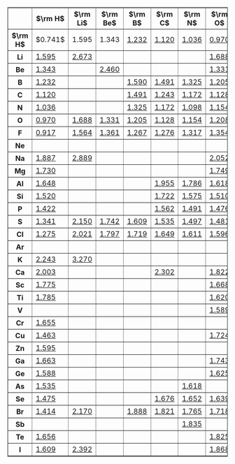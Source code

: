 
<table border="1">
<tr><th>&nbsp;</th>

<th>$\rm H$</th>

<th>$\rm Li$</th>

<th>$\rm Be$</th>

<th>$\rm B$</th>

<th>$\rm C$</th>

<th>$\rm N$</th>

<th>$\rm O$</th>

<th>$\rm F$</th>

<th>$\rm Ne$</th>

<th>$\rm Na$</th>

<th>$\rm Mg$</th>

<th>$\rm Al$</th>

<th>$\rm Si$</th>

<th>$\rm P$</th>

<th>$\rm S$</th>

<th>$\rm Cl$</th>

<th>$\rm Ar$</th>

<th>$\rm K$</th>

<th>$\rm Ca$</th>

<th>$\rm Sc$</th>

<th>$\rm Ti$</th>

<th>$\rm V$</th>

<th>$\rm Cr$</th>

<th>$\rm Cu$</th>

<th>$\rm Zn$</th>

<th>$\rm Ga$</th>

<th>$\rm Ge$</th>

<th>$\rm As$</th>

<th>$\rm Se$</th>

<th>$\rm Br$</th>

<th>$\rm Sb$</th>

<th>$\rm Te$</th>

<th>$\rm I$</th>

</tr>

<tr>
<th>$\rm H$</th>

<td class="bordered ccc1 nowrap">$0.741$</td>
      
<td class="ccc1 nowrap">1.595</td>
      
<td class="ccc1 nowrap">1.343</td>
      
<td class="ccc1 nowrap"><a href=exp2x.asp?casno=13766262&charge=0>1.232</a></td>
      
<td class="ccc1 nowrap"><a href=exp2x.asp?casno=3315375&charge=0>1.120</a></td>
      
<td class="ccc1 nowrap"><a href=exp2x.asp?casno=13774920&charge=0>1.036</a></td>
      
<td class="ccc1 nowrap"><a href=exp2x.asp?casno=3352576&charge=0>0.970</a></td>
      
<td class="ccc1 nowrap"><a href=exp2x.asp?casno=7664393&charge=0>0.917</a></td>
      
<td class="ccc1 nowrap">&nbsp;</td>
      
<td class="ccc2 nowrap"><a href=exp2x.asp?casno=7646697&charge=0>1.887</a></td>
      
<td class="ccc2 nowrap"><a href=exp2x.asp?casno=14332537&charge=0>1.730</a></td>
      
<td class="ccc2 nowrap"><a href=exp2x.asp?casno=13967221&charge=0>1.648</a></td>
      
<td class="ccc2 nowrap"><a href=exp2x.asp?casno=13774942&charge=0>1.520</a></td>
      
<td class="ccc2 nowrap"><a href=exp2x.asp?casno=13967141&charge=0>1.422</a></td>
      
<td class="ccc2 nowrap"><a href=exp2x.asp?casno=13940211&charge=0>1.341</a></td>
      
<td class="ccc2 nowrap"><a href=exp2x.asp?casno=7647010&charge=0>1.275</a></td>
      
<td class="ccc2 nowrap">&nbsp;</td>
      
<td class="ccc3 nowrap"><a href=exp2x.asp?casno=7693267&charge=0>2.243</a></td>
      
<td class="ccc3 nowrap"><a href=exp2x.asp?casno=14452756&charge=0>2.003</a></td>
      
<td class="ccc3 nowrap"><a href=exp2x.asp?casno=33486021&charge=0>1.775</a></td>
      
<td class="ccc3 nowrap"><a href=exp2x.asp?casno=13776993&charge=0>1.785</a></td>
      
<td class="ccc3 nowrap">&nbsp;</td>
      
<td class="ccc3 nowrap"><a href=exp2x.asp?casno=13966795&charge=0>1.655</a></td>
      
<td class="ccc3 nowrap"><a href=exp2x.asp?casno=13517005&charge=0>1.463</a></td>
      
<td class="ccc3 nowrap"><a href=exp2x.asp?casno=13981878&charge=0>1.595</a></td>
      
<td class="ccc3 nowrap"><a href=exp2x.asp?casno=13572924&charge=0>1.663</a></td>
      
<td class="ccc3 nowrap"><a href=exp2x.asp?casno=13572991&charge=0>1.588</a></td>
      
<td class="ccc3 nowrap"><a href=exp2x.asp?casno=12628089&charge=0>1.535</a></td>
      
<td class="ccc3 nowrap"><a href=exp2x.asp?casno=13940222&charge=0>1.475</a></td>
      
<td class="ccc3 nowrap"><a href=exp2x.asp?casno=10035106&charge=0>1.414</a></td>
      
<td class="ccc3 nowrap">&nbsp;</td>
      
<td class="ccc3 nowrap"><a href=exp2x.asp?casno=13940368&charge=0>1.656</a></td>
      
<td class="ccc3 nowrap"><a href=exp2x.asp?casno=10034852&charge=0>1.609</a></td>

</tr>

<tr>
<th>Li</th>
      
<td class="ccc1 nowrap"><a href=exp2x.asp?casno=7580678&charge=0>1.595</a></td>

<td class="bordered ccc1 nowrap"><a href=exp2x.asp?casno=14452596&charge=0>2.673</a></td>
      
<td class="ccc1 nowrap">&nbsp;</td>
      
<td class="ccc1 nowrap">&nbsp;</td>
      
<td class="ccc1 nowrap">&nbsp;</td>
      
<td class="ccc1 nowrap">&nbsp;</td>
      
<td class="ccc1 nowrap"><a href=exp2x.asp?casno=12142777&charge=0>1.688</a></td>
      
<td class="ccc1 nowrap"><a href=exp2x.asp?casno=7789244&charge=0>1.564</a></td>
      
<td class="ccc1 nowrap">&nbsp;</td>
      
<td class="ccc2 nowrap"><a href=exp2x.asp?casno=12333492&charge=0>2.889</a></td>
      
<td class="ccc2 nowrap">&nbsp;</td>
      
<td class="ccc2 nowrap">&nbsp;</td>
      
<td class="ccc2 nowrap">&nbsp;</td>
      
<td class="ccc2 nowrap">&nbsp;</td>
      
<td class="ccc2 nowrap"><a href=exp2x.asp?casno=12401740&charge=0>2.150</a></td>
      
<td class="ccc2 nowrap"><a href=exp2x.asp?casno=7447418&charge=0>2.021</a></td>
      
<td class="ccc2 nowrap">&nbsp;</td>
      
<td class="ccc3 nowrap"><a href=exp2x.asp?casno=12030830&charge=0>3.270</a></td>
      
<td class="ccc3 nowrap">&nbsp;</td>
      
<td class="ccc3 nowrap">&nbsp;</td>
      
<td class="ccc3 nowrap">&nbsp;</td>
      
<td class="ccc3 nowrap">&nbsp;</td>
      
<td class="ccc3 nowrap">&nbsp;</td>
      
<td class="ccc3 nowrap">&nbsp;</td>
      
<td class="ccc3 nowrap">&nbsp;</td>
      
<td class="ccc3 nowrap">&nbsp;</td>
      
<td class="ccc3 nowrap">&nbsp;</td>
      
<td class="ccc3 nowrap">&nbsp;</td>
      
<td class="ccc3 nowrap">&nbsp;</td>
      
<td class="ccc3 nowrap"><a href=exp2x.asp?casno=7550358&charge=0>2.170</a></td>
      
<td class="ccc3 nowrap">&nbsp;</td>
      
<td class="ccc3 nowrap">&nbsp;</td>
      
<td class="ccc3 nowrap"><a href=exp2x.asp?casno=10377512&charge=0>2.392</a></td>

</tr>

<tr>
<th>Be</th>
      
<td class="ccc1 nowrap"><a href=exp2x.asp?casno=13597972&charge=0>1.343</a></td>
      
<td class="ccc1 nowrap">&nbsp;</td>

<td class="bordered ccc1 nowrap"><a href=exp2x.asp?casno=14452609&charge=0>2.460</a></td>
      
<td class="ccc1 nowrap">&nbsp;</td>
      
<td class="ccc1 nowrap">&nbsp;</td>
      
<td class="ccc1 nowrap">&nbsp;</td>
      
<td class="ccc1 nowrap"><a href=exp2x.asp?casno=1304569&charge=0>1.331</a></td>
      
<td class="ccc1 nowrap"><a href=exp2x.asp?casno=13597961&charge=0>1.361</a></td>
      
<td class="ccc1 nowrap">&nbsp;</td>
      
<td class="ccc2 nowrap">&nbsp;</td>
      
<td class="ccc2 nowrap">&nbsp;</td>
      
<td class="ccc2 nowrap">&nbsp;</td>
      
<td class="ccc2 nowrap">&nbsp;</td>
      
<td class="ccc2 nowrap">&nbsp;</td>
      
<td class="ccc2 nowrap"><a href=exp2x.asp?casno=13598226&charge=0>1.742</a></td>
      
<td class="ccc2 nowrap"><a href=exp2x.asp?casno=13814501&charge=0>1.797</a></td>
      
<td class="ccc2 nowrap">&nbsp;</td>
      
<td class="ccc3 nowrap">&nbsp;</td>
      
<td class="ccc3 nowrap">&nbsp;</td>
      
<td class="ccc3 nowrap">&nbsp;</td>
      
<td class="ccc3 nowrap">&nbsp;</td>
      
<td class="ccc3 nowrap">&nbsp;</td>
      
<td class="ccc3 nowrap">&nbsp;</td>
      
<td class="ccc3 nowrap">&nbsp;</td>
      
<td class="ccc3 nowrap">&nbsp;</td>
      
<td class="ccc3 nowrap">&nbsp;</td>
      
<td class="ccc3 nowrap">&nbsp;</td>
      
<td class="ccc3 nowrap">&nbsp;</td>
      
<td class="ccc3 nowrap">&nbsp;</td>
      
<td class="ccc3 nowrap">&nbsp;</td>
      
<td class="ccc3 nowrap">&nbsp;</td>
      
<td class="ccc3 nowrap">&nbsp;</td>
      
<td class="ccc3 nowrap">&nbsp;</td>

</tr>

<tr>
<th>B</th>
      
<td class="ccc1 nowrap"><a href=exp2x.asp?casno=13766262&charge=0>1.232</a></td>
      
<td class="ccc1 nowrap">&nbsp;</td>
      
<td class="ccc1 nowrap">&nbsp;</td>

<td class="bordered ccc1 nowrap"><a href=exp2x.asp?casno=14452610&charge=0>1.590</a></td>
      
<td class="ccc1 nowrap"><a href=exp2x.asp?casno=12011540&charge=0>1.491</a></td>
      
<td class="ccc1 nowrap"><a href=exp2x.asp?casno=10043115&charge=0>1.325</a></td>
      
<td class="ccc1 nowrap"><a href=exp2x.asp?casno=12505770&charge=0>1.205</a></td>
      
<td class="ccc1 nowrap"><a href=exp2x.asp?casno=13768600&charge=0>1.267</a></td>
      
<td class="ccc1 nowrap">&nbsp;</td>
      
<td class="ccc2 nowrap">&nbsp;</td>
      
<td class="ccc2 nowrap">&nbsp;</td>
      
<td class="ccc2 nowrap">&nbsp;</td>
      
<td class="ccc2 nowrap">&nbsp;</td>
      
<td class="ccc2 nowrap">&nbsp;</td>
      
<td class="ccc2 nowrap"><a href=exp2x.asp?casno=12228396&charge=0>1.609</a></td>
      
<td class="ccc2 nowrap"><a href=exp2x.asp?casno=20583555&charge=0>1.719</a></td>
      
<td class="ccc2 nowrap">&nbsp;</td>
      
<td class="ccc3 nowrap">&nbsp;</td>
      
<td class="ccc3 nowrap">&nbsp;</td>
      
<td class="ccc3 nowrap">&nbsp;</td>
      
<td class="ccc3 nowrap">&nbsp;</td>
      
<td class="ccc3 nowrap">&nbsp;</td>
      
<td class="ccc3 nowrap">&nbsp;</td>
      
<td class="ccc3 nowrap">&nbsp;</td>
      
<td class="ccc3 nowrap">&nbsp;</td>
      
<td class="ccc3 nowrap">&nbsp;</td>
      
<td class="ccc3 nowrap">&nbsp;</td>
      
<td class="ccc3 nowrap">&nbsp;</td>
      
<td class="ccc3 nowrap">&nbsp;</td>
      
<td class="ccc3 nowrap"><a href=exp2x.asp?casno=19961296&charge=0>1.888</a></td>
      
<td class="ccc3 nowrap">&nbsp;</td>
      
<td class="ccc3 nowrap">&nbsp;</td>
      
<td class="ccc3 nowrap">&nbsp;</td>

</tr>

<tr>
<th>C</th>
      
<td class="ccc1 nowrap"><a href=exp2x.asp?casno=3315375&charge=0>1.120</a></td>
      
<td class="ccc1 nowrap">&nbsp;</td>
      
<td class="ccc1 nowrap">&nbsp;</td>
      
<td class="ccc1 nowrap"><a href=exp2x.asp?casno=12011540&charge=0>1.491</a></td>

<td class="bordered ccc1 nowrap"><a href=exp2x.asp?casno=12070154&charge=0>1.243</a></td>
      
<td class="ccc1 nowrap"><a href=exp2x.asp?casno=2074875&charge=0>1.172</a></td>
      
<td class="ccc1 nowrap"><a href=exp2x.asp?casno=630080&charge=0>1.128</a></td>
      
<td class="ccc1 nowrap"><a href=exp2x.asp?casno=3889756&charge=0>1.276</a></td>
      
<td class="ccc1 nowrap">&nbsp;</td>
      
<td class="ccc2 nowrap">&nbsp;</td>
      
<td class="ccc2 nowrap">&nbsp;</td>
      
<td class="ccc2 nowrap"><a href=exp2x.asp?casno=37265944&charge=0>1.955</a></td>
      
<td class="ccc2 nowrap"><a href=exp2x.asp?casno=409212&charge=0>1.722</a></td>
      
<td class="ccc2 nowrap"><a href=exp2x.asp?casno=12326851&charge=0>1.562</a></td>
      
<td class="ccc2 nowrap"><a href=exp2x.asp?casno=2944050&charge=0>1.535</a></td>
      
<td class="ccc2 nowrap"><a href=exp2x.asp?casno=3889767&charge=0>1.649</a></td>
      
<td class="ccc2 nowrap">&nbsp;</td>
      
<td class="ccc3 nowrap">&nbsp;</td>
      
<td class="ccc3 nowrap"><a href=exp2x.asp?casno=65380769&charge=0>2.302</a></td>
      
<td class="ccc3 nowrap">&nbsp;</td>
      
<td class="ccc3 nowrap">&nbsp;</td>
      
<td class="ccc3 nowrap">&nbsp;</td>
      
<td class="ccc3 nowrap">&nbsp;</td>
      
<td class="ccc3 nowrap">&nbsp;</td>
      
<td class="ccc3 nowrap">&nbsp;</td>
      
<td class="ccc3 nowrap">&nbsp;</td>
      
<td class="ccc3 nowrap">&nbsp;</td>
      
<td class="ccc3 nowrap">&nbsp;</td>
      
<td class="ccc3 nowrap"><a href=exp2x.asp?casno=16674183&charge=0>1.676</a></td>
      
<td class="ccc3 nowrap"><a href=exp2x.asp?casno=3889778&charge=0>1.821</a></td>
      
<td class="ccc3 nowrap">&nbsp;</td>
      
<td class="ccc3 nowrap">&nbsp;</td>
      
<td class="ccc3 nowrap">&nbsp;</td>

</tr>

<tr>
<th>N</th>
      
<td class="ccc1 nowrap"><a href=exp2x.asp?casno=13774920&charge=0>1.036</a></td>
      
<td class="ccc1 nowrap">&nbsp;</td>
      
<td class="ccc1 nowrap">&nbsp;</td>
      
<td class="ccc1 nowrap"><a href=exp2x.asp?casno=10043115&charge=0>1.325</a></td>
      
<td class="ccc1 nowrap"><a href=exp2x.asp?casno=2074875&charge=0>1.172</a></td>

<td class="bordered ccc1 nowrap"><a href=exp2x.asp?casno=7727379&charge=0>1.098</a></td>
      
<td class="ccc1 nowrap"><a href=exp2x.asp?casno=10102439&charge=0>1.154</a></td>
      
<td class="ccc1 nowrap"><a href=exp2x.asp?casno=13967061&charge=0>1.317</a></td>
      
<td class="ccc1 nowrap">&nbsp;</td>
      
<td class="ccc2 nowrap">&nbsp;</td>
      
<td class="ccc2 nowrap">&nbsp;</td>
      
<td class="ccc2 nowrap"><a href=exp2x.asp?casno=24304005&charge=0>1.786</a></td>
      
<td class="ccc2 nowrap"><a href=exp2x.asp?casno=12033602&charge=0>1.575</a></td>
      
<td class="ccc2 nowrap"><a href=exp2x.asp?casno=17739478&charge=0>1.491</a></td>
      
<td class="ccc2 nowrap"><a href=exp2x.asp?casno=12033566&charge=0>1.497</a></td>
      
<td class="ccc2 nowrap"><a href=exp2x.asp?casno=12190759&charge=0>1.611</a></td>
      
<td class="ccc2 nowrap">&nbsp;</td>
      
<td class="ccc3 nowrap">&nbsp;</td>
      
<td class="ccc3 nowrap">&nbsp;</td>
      
<td class="ccc3 nowrap">&nbsp;</td>
      
<td class="ccc3 nowrap">&nbsp;</td>
      
<td class="ccc3 nowrap">&nbsp;</td>
      
<td class="ccc3 nowrap">&nbsp;</td>
      
<td class="ccc3 nowrap">&nbsp;</td>
      
<td class="ccc3 nowrap">&nbsp;</td>
      
<td class="ccc3 nowrap">&nbsp;</td>
      
<td class="ccc3 nowrap">&nbsp;</td>
      
<td class="ccc3 nowrap"><a href=exp2x.asp?casno=26754983&charge=0>1.618</a></td>
      
<td class="ccc3 nowrap"><a href=exp2x.asp?casno=12033599&charge=0>1.652</a></td>
      
<td class="ccc3 nowrap"><a href=exp2x.asp?casno=13967298&charge=0>1.765</a></td>
      
<td class="ccc3 nowrap"><a href=exp2x.asp?casno=12333572&charge=0>1.835</a></td>
      
<td class="ccc3 nowrap">&nbsp;</td>
      
<td class="ccc3 nowrap">&nbsp;</td>

</tr>

<tr>
<th>O</th>
      
<td class="ccc1 nowrap"><a href=exp2x.asp?casno=3352576&charge=0>0.970</a></td>
      
<td class="ccc1 nowrap"><a href=exp2x.asp?casno=12142777&charge=0>1.688</a></td>
      
<td class="ccc1 nowrap"><a href=exp2x.asp?casno=1304569&charge=0>1.331</a></td>
      
<td class="ccc1 nowrap"><a href=exp2x.asp?casno=12505770&charge=0>1.205</a></td>
      
<td class="ccc1 nowrap"><a href=exp2x.asp?casno=630080&charge=0>1.128</a></td>
      
<td class="ccc1 nowrap"><a href=exp2x.asp?casno=10102439&charge=0>1.154</a></td>

<td class="bordered ccc1 nowrap"><a href=exp2x.asp?casno=7782447&charge=0>1.208</a></td>
      
<td class="ccc1 nowrap"><a href=exp2x.asp?casno=12061700&charge=0>1.354</a></td>
      
<td class="ccc1 nowrap">&nbsp;</td>
      
<td class="ccc2 nowrap"><a href=exp2x.asp?casno=12401864&charge=0>2.052</a></td>
      
<td class="ccc2 nowrap"><a href=exp2x.asp?casno=1309484&charge=0>1.749</a></td>
      
<td class="ccc2 nowrap"><a href=exp2x.asp?casno=14457648&charge=0>1.618</a></td>
      
<td class="ccc2 nowrap"><a href=exp2x.asp?casno=10097286&charge=0>1.510</a></td>
      
<td class="ccc2 nowrap"><a href=exp2x.asp?casno=14452665&charge=0>1.476</a></td>
      
<td class="ccc2 nowrap"><a href=exp2x.asp?casno=13827322&charge=0>1.481</a></td>
      
<td class="ccc2 nowrap"><a href=exp2x.asp?casno=14989301&charge=0>1.596</a></td>
      
<td class="ccc2 nowrap">&nbsp;</td>
      
<td class="ccc3 nowrap">&nbsp;</td>
      
<td class="ccc3 nowrap"><a href=exp2x.asp?casno=1305788&charge=0>1.822</a></td>
      
<td class="ccc3 nowrap"><a href=exp2x.asp?casno=12059915&charge=0>1.668</a></td>
      
<td class="ccc3 nowrap"><a href=exp2x.asp?casno=12137201&charge=0>1.620</a></td>
      
<td class="ccc3 nowrap"><a href=exp2x.asp?casno=12035982&charge=0>1.589</a></td>
      
<td class="ccc3 nowrap">&nbsp;</td>
      
<td class="ccc3 nowrap"><a href=exp2x.asp?casno=1317380&charge=0>1.724</a></td>
      
<td class="ccc3 nowrap">&nbsp;</td>
      
<td class="ccc3 nowrap"><a href=exp2x.asp?casno=12024087&charge=0>1.743</a></td>
      
<td class="ccc3 nowrap"><a href=exp2x.asp?casno=20619163&charge=0>1.625</a></td>
      
<td class="ccc3 nowrap">&nbsp;</td>
      
<td class="ccc3 nowrap"><a href=exp2x.asp?casno=12640890&charge=0>1.639</a></td>
      
<td class="ccc3 nowrap"><a href=exp2x.asp?casno=15656196&charge=0>1.718</a></td>
      
<td class="ccc3 nowrap">&nbsp;</td>
      
<td class="ccc3 nowrap"><a href=exp2x.asp?casno=13451177&charge=0>1.825</a></td>
      
<td class="ccc3 nowrap"><a href=exp2x.asp?casno=14696981&charge=0>1.868</a></td>

</tr>

<tr>
<th>F</th>
      
<td class="ccc1 nowrap"><a href=exp2x.asp?casno=7664393&charge=0>0.917</a></td>
      
<td class="ccc1 nowrap"><a href=exp2x.asp?casno=7789244&charge=0>1.564</a></td>
      
<td class="ccc1 nowrap"><a href=exp2x.asp?casno=13597961&charge=0>1.361</a></td>
      
<td class="ccc1 nowrap"><a href=exp2x.asp?casno=13768600&charge=0>1.267</a></td>
      
<td class="ccc1 nowrap"><a href=exp2x.asp?casno=3889756&charge=0>1.276</a></td>
      
<td class="ccc1 nowrap"><a href=exp2x.asp?casno=13967061&charge=0>1.317</a></td>
      
<td class="ccc1 nowrap"><a href=exp2x.asp?casno=12061700&charge=0>1.354</a></td>

<td class="bordered ccc1 nowrap"><a href=exp2x.asp?casno=7782414&charge=0>1.412</a></td>
      
<td class="ccc1 nowrap">&nbsp;</td>
      
<td class="ccc2 nowrap"><a href=exp2x.asp?casno=7681494&charge=0>1.926</a></td>
      
<td class="ccc2 nowrap"><a href=exp2x.asp?casno=14953287&charge=0>1.750</a></td>
      
<td class="ccc2 nowrap"><a href=exp2x.asp?casno=13595829&charge=0>1.654</a></td>
      
<td class="ccc2 nowrap"><a href=exp2x.asp?casno=11128248&charge=0>1.604</a></td>
      
<td class="ccc2 nowrap"><a href=exp2x.asp?casno=16027922&charge=0>1.593</a></td>
      
<td class="ccc2 nowrap"><a href=exp2x.asp?casno=16068965&charge=0>1.599</a></td>
      
<td class="ccc2 nowrap"><a href=exp2x.asp?casno=7790898&charge=0>1.628</a></td>
      
<td class="ccc2 nowrap">&nbsp;</td>
      
<td class="ccc3 nowrap"><a href=exp2x.asp?casno=7789233&charge=0>2.171</a></td>
      
<td class="ccc3 nowrap"><a href=exp2x.asp?casno=13827264&charge=0>1.967</a></td>
      
<td class="ccc3 nowrap"><a href=exp2x.asp?casno=14017335&charge=0>1.788</a></td>
      
<td class="ccc3 nowrap">&nbsp;</td>
      
<td class="ccc3 nowrap">&nbsp;</td>
      
<td class="ccc3 nowrap">&nbsp;</td>
      
<td class="ccc3 nowrap"><a href=exp2x.asp?casno=13478416&charge=0>1.745</a></td>
      
<td class="ccc3 nowrap">&nbsp;</td>
      
<td class="ccc3 nowrap"><a href=exp2x.asp?casno=13966784&charge=0>1.774</a></td>
      
<td class="ccc3 nowrap"><a href=exp2x.asp?casno=14929465&charge=0>1.745</a></td>
      
<td class="ccc3 nowrap"><a href=exp2x.asp?casno=15120135&charge=0>1.736</a></td>
      
<td class="ccc3 nowrap">&nbsp;</td>
      
<td class="ccc3 nowrap"><a href=exp2x.asp?casno=13863597&charge=0>1.759</a></td>
      
<td class="ccc3 nowrap"><a href=exp2x.asp?casno=25285727&charge=0>1.918</a></td>
      
<td class="ccc3 nowrap">&nbsp;</td>
      
<td class="ccc3 nowrap"><a href=exp2x.asp?casno=13873842&charge=0>1.910</a></td>

</tr>

<tr>
<th>Ne</th>
      
<td class="ccc1 nowrap">&nbsp;</td>
      
<td class="ccc1 nowrap">&nbsp;</td>
      
<td class="ccc1 nowrap">&nbsp;</td>
      
<td class="ccc1 nowrap">&nbsp;</td>
      
<td class="ccc1 nowrap">&nbsp;</td>
      
<td class="ccc1 nowrap">&nbsp;</td>
      
<td class="ccc1 nowrap">&nbsp;</td>
      
<td class="ccc1 nowrap">&nbsp;</td>

<td class="bordered ccc1 nowrap"><a href=exp2x.asp?casno=12185056&charge=0>3.100</a></td>
      
<td class="ccc2 nowrap">&nbsp;</td>
      
<td class="ccc2 nowrap">&nbsp;</td>
      
<td class="ccc2 nowrap">&nbsp;</td>
      
<td class="ccc2 nowrap">&nbsp;</td>
      
<td class="ccc2 nowrap">&nbsp;</td>
      
<td class="ccc2 nowrap">&nbsp;</td>
      
<td class="ccc2 nowrap">&nbsp;</td>
      
<td class="ccc2 nowrap">&nbsp;</td>
      
<td class="ccc3 nowrap">&nbsp;</td>
      
<td class="ccc3 nowrap">&nbsp;</td>
      
<td class="ccc3 nowrap">&nbsp;</td>
      
<td class="ccc3 nowrap">&nbsp;</td>
      
<td class="ccc3 nowrap">&nbsp;</td>
      
<td class="ccc3 nowrap">&nbsp;</td>
      
<td class="ccc3 nowrap">&nbsp;</td>
      
<td class="ccc3 nowrap">&nbsp;</td>
      
<td class="ccc3 nowrap">&nbsp;</td>
      
<td class="ccc3 nowrap">&nbsp;</td>
      
<td class="ccc3 nowrap">&nbsp;</td>
      
<td class="ccc3 nowrap">&nbsp;</td>
      
<td class="ccc3 nowrap">&nbsp;</td>
      
<td class="ccc3 nowrap">&nbsp;</td>
      
<td class="ccc3 nowrap">&nbsp;</td>
      
<td class="ccc3 nowrap">&nbsp;</td>

</tr>

<tr>
<th>Na</th>
      
<td class="ccc2 nowrap"><a href=exp2x.asp?casno=7646697&charge=0>1.887</a></td>
      
<td class="ccc2 nowrap"><a href=exp2x.asp?casno=12333492&charge=0>2.889</a></td>
      
<td class="ccc2 nowrap">&nbsp;</td>
      
<td class="ccc2 nowrap">&nbsp;</td>
      
<td class="ccc2 nowrap">&nbsp;</td>
      
<td class="ccc2 nowrap">&nbsp;</td>
      
<td class="ccc2 nowrap"><a href=exp2x.asp?casno=12401864&charge=0>2.052</a></td>
      
<td class="ccc2 nowrap"><a href=exp2x.asp?casno=7681494&charge=0>1.926</a></td>
      
<td class="ccc2 nowrap">&nbsp;</td>

<td class="bordered ccc4 nowrap"><a href=exp2x.asp?casno=25681792&charge=0>3.079</a></td>
      
<td class="ccc4 nowrap">&nbsp;</td>
      
<td class="ccc4 nowrap">&nbsp;</td>
      
<td class="ccc4 nowrap">&nbsp;</td>
      
<td class="ccc4 nowrap">&nbsp;</td>
      
<td class="ccc4 nowrap"><a href=exp2x.asp?casno=115694774&charge=0>2.489</a></td>
      
<td class="ccc4 nowrap"><a href=exp2x.asp?casno=7647145&charge=0>2.361</a></td>
      
<td class="ccc4 nowrap">&nbsp;</td>
      
<td class="ccc5 nowrap"><a href=exp2x.asp?casno=12056290&charge=0>3.589</a></td>
      
<td class="ccc5 nowrap">&nbsp;</td>
      
<td class="ccc5 nowrap">&nbsp;</td>
      
<td class="ccc5 nowrap">&nbsp;</td>
      
<td class="ccc5 nowrap">&nbsp;</td>
      
<td class="ccc5 nowrap">&nbsp;</td>
      
<td class="ccc5 nowrap">&nbsp;</td>
      
<td class="ccc5 nowrap">&nbsp;</td>
      
<td class="ccc5 nowrap">&nbsp;</td>
      
<td class="ccc5 nowrap">&nbsp;</td>
      
<td class="ccc5 nowrap">&nbsp;</td>
      
<td class="ccc5 nowrap">&nbsp;</td>
      
<td class="ccc5 nowrap"><a href=exp2x.asp?casno=7647156&charge=0>2.502</a></td>
      
<td class="ccc5 nowrap">&nbsp;</td>
      
<td class="ccc5 nowrap">&nbsp;</td>
      
<td class="ccc5 nowrap"><a href=exp2x.asp?casno=7681825&charge=0>2.711</a></td>

</tr>

<tr>
<th>Mg</th>
      
<td class="ccc2 nowrap"><a href=exp2x.asp?casno=14332537&charge=0>1.730</a></td>
      
<td class="ccc2 nowrap">&nbsp;</td>
      
<td class="ccc2 nowrap">&nbsp;</td>
      
<td class="ccc2 nowrap">&nbsp;</td>
      
<td class="ccc2 nowrap">&nbsp;</td>
      
<td class="ccc2 nowrap">&nbsp;</td>
      
<td class="ccc2 nowrap"><a href=exp2x.asp?casno=1309484&charge=0>1.749</a></td>
      
<td class="ccc2 nowrap"><a href=exp2x.asp?casno=14953287&charge=0>1.750</a></td>
      
<td class="ccc2 nowrap">&nbsp;</td>
      
<td class="ccc4 nowrap">&nbsp;</td>

<td class="bordered ccc4 nowrap"><a href=exp2x.asp?casno=29904798&charge=0>3.891</a></td>
      
<td class="ccc4 nowrap">&nbsp;</td>
      
<td class="ccc4 nowrap">&nbsp;</td>
      
<td class="ccc4 nowrap">&nbsp;</td>
      
<td class="ccc4 nowrap"><a href=exp2x.asp?casno=12032369&charge=0>2.143</a></td>
      
<td class="ccc4 nowrap"><a href=exp2x.asp?casno=14989298&charge=0>2.199</a></td>
      
<td class="ccc4 nowrap">&nbsp;</td>
      
<td class="ccc5 nowrap">&nbsp;</td>
      
<td class="ccc5 nowrap">&nbsp;</td>
      
<td class="ccc5 nowrap">&nbsp;</td>
      
<td class="ccc5 nowrap">&nbsp;</td>
      
<td class="ccc5 nowrap">&nbsp;</td>
      
<td class="ccc5 nowrap">&nbsp;</td>
      
<td class="ccc5 nowrap">&nbsp;</td>
      
<td class="ccc5 nowrap">&nbsp;</td>
      
<td class="ccc5 nowrap">&nbsp;</td>
      
<td class="ccc5 nowrap">&nbsp;</td>
      
<td class="ccc5 nowrap">&nbsp;</td>
      
<td class="ccc5 nowrap">&nbsp;</td>
      
<td class="ccc5 nowrap">&nbsp;</td>
      
<td class="ccc5 nowrap">&nbsp;</td>
      
<td class="ccc5 nowrap">&nbsp;</td>
      
<td class="ccc5 nowrap">&nbsp;</td>

</tr>

<tr>
<th>Al</th>
      
<td class="ccc2 nowrap"><a href=exp2x.asp?casno=13967221&charge=0>1.648</a></td>
      
<td class="ccc2 nowrap">&nbsp;</td>
      
<td class="ccc2 nowrap">&nbsp;</td>
      
<td class="ccc2 nowrap">&nbsp;</td>
      
<td class="ccc2 nowrap"><a href=exp2x.asp?casno=37265944&charge=0>1.955</a></td>
      
<td class="ccc2 nowrap"><a href=exp2x.asp?casno=24304005&charge=0>1.786</a></td>
      
<td class="ccc2 nowrap"><a href=exp2x.asp?casno=14457648&charge=0>1.618</a></td>
      
<td class="ccc2 nowrap"><a href=exp2x.asp?casno=13595829&charge=0>1.654</a></td>
      
<td class="ccc2 nowrap">&nbsp;</td>
      
<td class="ccc4 nowrap">&nbsp;</td>
      
<td class="ccc4 nowrap">&nbsp;</td>

<td class="bordered ccc4 nowrap"><a href=exp2x.asp?casno=32752946&charge=0>2.701</a></td>
      
<td class="ccc4 nowrap">&nbsp;</td>
      
<td class="ccc4 nowrap"><a href=exp2x.asp?casno=20859738&charge=0>2.400</a></td>
      
<td class="ccc4 nowrap"><a href=exp2x.asp?casno=12251900&charge=0>2.029</a></td>
      
<td class="ccc4 nowrap"><a href=exp2x.asp?casno=13595818&charge=0>2.130</a></td>
      
<td class="ccc4 nowrap">&nbsp;</td>
      
<td class="ccc5 nowrap">&nbsp;</td>
      
<td class="ccc5 nowrap">&nbsp;</td>
      
<td class="ccc5 nowrap">&nbsp;</td>
      
<td class="ccc5 nowrap">&nbsp;</td>
      
<td class="ccc5 nowrap">&nbsp;</td>
      
<td class="ccc5 nowrap">&nbsp;</td>
      
<td class="ccc5 nowrap">&nbsp;</td>
      
<td class="ccc5 nowrap">&nbsp;</td>
      
<td class="ccc5 nowrap">&nbsp;</td>
      
<td class="ccc5 nowrap">&nbsp;</td>
      
<td class="ccc5 nowrap">&nbsp;</td>
      
<td class="ccc5 nowrap">&nbsp;</td>
      
<td class="ccc5 nowrap"><a href=exp2x.asp?casno=22359973&charge=0>2.295</a></td>
      
<td class="ccc5 nowrap">&nbsp;</td>
      
<td class="ccc5 nowrap">&nbsp;</td>
      
<td class="ccc5 nowrap"><a href=exp2x.asp?casno=29977411&charge=0>2.537</a></td>

</tr>

<tr>
<th>Si</th>
      
<td class="ccc2 nowrap"><a href=exp2x.asp?casno=13774942&charge=0>1.520</a></td>
      
<td class="ccc2 nowrap">&nbsp;</td>
      
<td class="ccc2 nowrap">&nbsp;</td>
      
<td class="ccc2 nowrap">&nbsp;</td>
      
<td class="ccc2 nowrap"><a href=exp2x.asp?casno=409212&charge=0>1.722</a></td>
      
<td class="ccc2 nowrap"><a href=exp2x.asp?casno=12033602&charge=0>1.575</a></td>
      
<td class="ccc2 nowrap"><a href=exp2x.asp?casno=10097286&charge=0>1.510</a></td>
      
<td class="ccc2 nowrap"><a href=exp2x.asp?casno=11128248&charge=0>1.604</a></td>
      
<td class="ccc2 nowrap">&nbsp;</td>
      
<td class="ccc4 nowrap">&nbsp;</td>
      
<td class="ccc4 nowrap">&nbsp;</td>
      
<td class="ccc4 nowrap">&nbsp;</td>

<td class="bordered ccc4 nowrap"><a href=exp2x.asp?casno=12597352&charge=0>2.246</a></td>
      
<td class="ccc4 nowrap"><a href=exp2x.asp?casno=12137643&charge=0>2.078</a></td>
      
<td class="ccc4 nowrap"><a href=exp2x.asp?casno=12504415&charge=0>1.929</a></td>
      
<td class="ccc4 nowrap"><a href=exp2x.asp?casno=13966579&charge=0>2.061</a></td>
      
<td class="ccc4 nowrap">&nbsp;</td>
      
<td class="ccc5 nowrap">&nbsp;</td>
      
<td class="ccc5 nowrap">&nbsp;</td>
      
<td class="ccc5 nowrap">&nbsp;</td>
      
<td class="ccc5 nowrap">&nbsp;</td>
      
<td class="ccc5 nowrap">&nbsp;</td>
      
<td class="ccc5 nowrap">&nbsp;</td>
      
<td class="ccc5 nowrap">&nbsp;</td>
      
<td class="ccc5 nowrap">&nbsp;</td>
      
<td class="ccc5 nowrap">&nbsp;</td>
      
<td class="ccc5 nowrap">&nbsp;</td>
      
<td class="ccc5 nowrap">&nbsp;</td>
      
<td class="ccc5 nowrap"><a href=exp2x.asp?casno=12211006&charge=0>2.058</a></td>
      
<td class="ccc5 nowrap"><a href=exp2x.asp?casno=14791572&charge=0>2.209</a></td>
      
<td class="ccc5 nowrap">&nbsp;</td>
      
<td class="ccc5 nowrap">&nbsp;</td>
      
<td class="ccc5 nowrap">&nbsp;</td>

</tr>

<tr>
<th>P</th>
      
<td class="ccc2 nowrap"><a href=exp2x.asp?casno=13967141&charge=0>1.422</a></td>
      
<td class="ccc2 nowrap">&nbsp;</td>
      
<td class="ccc2 nowrap">&nbsp;</td>
      
<td class="ccc2 nowrap">&nbsp;</td>
      
<td class="ccc2 nowrap"><a href=exp2x.asp?casno=12326851&charge=0>1.562</a></td>
      
<td class="ccc2 nowrap"><a href=exp2x.asp?casno=17739478&charge=0>1.491</a></td>
      
<td class="ccc2 nowrap"><a href=exp2x.asp?casno=14452665&charge=0>1.476</a></td>
      
<td class="ccc2 nowrap"><a href=exp2x.asp?casno=16027922&charge=0>1.593</a></td>
      
<td class="ccc2 nowrap">&nbsp;</td>
      
<td class="ccc4 nowrap">&nbsp;</td>
      
<td class="ccc4 nowrap">&nbsp;</td>
      
<td class="ccc4 nowrap"><a href=exp2x.asp?casno=20859738&charge=0>2.400</a></td>
      
<td class="ccc4 nowrap"><a href=exp2x.asp?casno=12137643&charge=0>2.078</a></td>

<td class="bordered ccc4 nowrap"><a href=exp2x.asp?casno=12185090&charge=0>1.893</a></td>
      
<td class="ccc4 nowrap"><a href=exp2x.asp?casno=12281366&charge=0>1.900</a></td>
      
<td class="ccc4 nowrap"><a href=exp2x.asp?casno=17167554&charge=0>2.018</a></td>
      
<td class="ccc4 nowrap">&nbsp;</td>
      
<td class="ccc5 nowrap">&nbsp;</td>
      
<td class="ccc5 nowrap">&nbsp;</td>
      
<td class="ccc5 nowrap">&nbsp;</td>
      
<td class="ccc5 nowrap">&nbsp;</td>
      
<td class="ccc5 nowrap">&nbsp;</td>
      
<td class="ccc5 nowrap">&nbsp;</td>
      
<td class="ccc5 nowrap">&nbsp;</td>
      
<td class="ccc5 nowrap">&nbsp;</td>
      
<td class="ccc5 nowrap"><a href=exp2x.asp?casno=12063988&charge=0>2.450</a></td>
      
<td class="ccc5 nowrap">&nbsp;</td>
      
<td class="ccc5 nowrap">&nbsp;</td>
      
<td class="ccc5 nowrap">&nbsp;</td>
      
<td class="ccc5 nowrap"><a href=exp2x.asp?casno=59727161&charge=0>2.171</a></td>
      
<td class="ccc5 nowrap">&nbsp;</td>
      
<td class="ccc5 nowrap">&nbsp;</td>
      
<td class="ccc5 nowrap">&nbsp;</td>

</tr>

<tr>
<th>S</th>
      
<td class="ccc2 nowrap"><a href=exp2x.asp?casno=13940211&charge=0>1.341</a></td>
      
<td class="ccc2 nowrap"><a href=exp2x.asp?casno=12401740&charge=0>2.150</a></td>
      
<td class="ccc2 nowrap"><a href=exp2x.asp?casno=13598226&charge=0>1.742</a></td>
      
<td class="ccc2 nowrap"><a href=exp2x.asp?casno=12228396&charge=0>1.609</a></td>
      
<td class="ccc2 nowrap"><a href=exp2x.asp?casno=2944050&charge=0>1.535</a></td>
      
<td class="ccc2 nowrap"><a href=exp2x.asp?casno=12033566&charge=0>1.497</a></td>
      
<td class="ccc2 nowrap"><a href=exp2x.asp?casno=13827322&charge=0>1.481</a></td>
      
<td class="ccc2 nowrap"><a href=exp2x.asp?casno=16068965&charge=0>1.599</a></td>
      
<td class="ccc2 nowrap">&nbsp;</td>
      
<td class="ccc4 nowrap"><a href=exp2x.asp?casno=115694774&charge=0>2.489</a></td>
      
<td class="ccc4 nowrap"><a href=exp2x.asp?casno=12032369&charge=0>2.143</a></td>
      
<td class="ccc4 nowrap"><a href=exp2x.asp?casno=12251900&charge=0>2.029</a></td>
      
<td class="ccc4 nowrap"><a href=exp2x.asp?casno=12504415&charge=0>1.929</a></td>
      
<td class="ccc4 nowrap"><a href=exp2x.asp?casno=12281366&charge=0>1.900</a></td>

<td class="bordered ccc4 nowrap"><a href=exp2x.asp?casno=23550450&charge=0>1.889</a></td>
      
<td class="ccc4 nowrap"><a href=exp2x.asp?casno=14989323&charge=0>1.975</a></td>
      
<td class="ccc4 nowrap">&nbsp;</td>
      
<td class="ccc5 nowrap">&nbsp;</td>
      
<td class="ccc5 nowrap"><a href=exp2x.asp?casno=20548543&charge=0>2.318</a></td>
      
<td class="ccc5 nowrap">&nbsp;</td>
      
<td class="ccc5 nowrap">&nbsp;</td>
      
<td class="ccc5 nowrap">&nbsp;</td>
      
<td class="ccc5 nowrap">&nbsp;</td>
      
<td class="ccc5 nowrap">&nbsp;</td>
      
<td class="ccc5 nowrap"><a href=exp2x.asp?casno=1314983&charge=0>2.046</a></td>
      
<td class="ccc5 nowrap">&nbsp;</td>
      
<td class="ccc5 nowrap"><a href=exp2x.asp?casno=12025320&charge=0>2.012</a></td>
      
<td class="ccc5 nowrap">&nbsp;</td>
      
<td class="ccc5 nowrap"><a href=exp2x.asp?casno=7446346&charge=0>2.037</a></td>
      
<td class="ccc5 nowrap">&nbsp;</td>
      
<td class="ccc5 nowrap">&nbsp;</td>
      
<td class="ccc5 nowrap">&nbsp;</td>
      
<td class="ccc5 nowrap">&nbsp;</td>

</tr>

<tr>
<th>Cl</th>
      
<td class="ccc2 nowrap"><a href=exp2x.asp?casno=7647010&charge=0>1.275</a></td>
      
<td class="ccc2 nowrap"><a href=exp2x.asp?casno=7447418&charge=0>2.021</a></td>
      
<td class="ccc2 nowrap"><a href=exp2x.asp?casno=13814501&charge=0>1.797</a></td>
      
<td class="ccc2 nowrap"><a href=exp2x.asp?casno=20583555&charge=0>1.719</a></td>
      
<td class="ccc2 nowrap"><a href=exp2x.asp?casno=3889767&charge=0>1.649</a></td>
      
<td class="ccc2 nowrap"><a href=exp2x.asp?casno=12190759&charge=0>1.611</a></td>
      
<td class="ccc2 nowrap"><a href=exp2x.asp?casno=14989301&charge=0>1.596</a></td>
      
<td class="ccc2 nowrap"><a href=exp2x.asp?casno=7790898&charge=0>1.628</a></td>
      
<td class="ccc2 nowrap">&nbsp;</td>
      
<td class="ccc4 nowrap"><a href=exp2x.asp?casno=7647145&charge=0>2.361</a></td>
      
<td class="ccc4 nowrap"><a href=exp2x.asp?casno=14989298&charge=0>2.199</a></td>
      
<td class="ccc4 nowrap"><a href=exp2x.asp?casno=13595818&charge=0>2.130</a></td>
      
<td class="ccc4 nowrap"><a href=exp2x.asp?casno=13966579&charge=0>2.061</a></td>
      
<td class="ccc4 nowrap"><a href=exp2x.asp?casno=17167554&charge=0>2.018</a></td>
      
<td class="ccc4 nowrap"><a href=exp2x.asp?casno=14989323&charge=0>1.975</a></td>

<td class="bordered ccc4 nowrap"><a href=exp2x.asp?casno=7782505&charge=0>1.988</a></td>
      
<td class="ccc4 nowrap">&nbsp;</td>
      
<td class="ccc5 nowrap"><a href=exp2x.asp?casno=7447407&charge=0>2.667</a></td>
      
<td class="ccc5 nowrap"><a href=exp2x.asp?casno=15606710&charge=0>2.437</a></td>
      
<td class="ccc5 nowrap">&nbsp;</td>
      
<td class="ccc5 nowrap"><a href=exp2x.asp?casno=20190061&charge=0>2.265</a></td>
      
<td class="ccc5 nowrap">&nbsp;</td>
      
<td class="ccc5 nowrap">&nbsp;</td>
      
<td class="ccc5 nowrap"><a href=exp2x.asp?casno=7758896&charge=0>2.051</a></td>
      
<td class="ccc5 nowrap">&nbsp;</td>
      
<td class="ccc5 nowrap"><a href=exp2x.asp?casno=17108859&charge=0>2.202</a></td>
      
<td class="ccc5 nowrap"><a href=exp2x.asp?casno=9000388&charge=0>2.164</a></td>
      
<td class="ccc5 nowrap">&nbsp;</td>
      
<td class="ccc5 nowrap">&nbsp;</td>
      
<td class="ccc5 nowrap"><a href=exp2x.asp?casno=13863417&charge=0>2.136</a></td>
      
<td class="ccc5 nowrap"><a href=exp2x.asp?casno=19952126&charge=0>2.335</a></td>
      
<td class="ccc5 nowrap">&nbsp;</td>
      
<td class="ccc5 nowrap"><a href=exp2x.asp?casno=7790990&charge=0>2.321</a></td>

</tr>

<tr>
<th>Ar</th>
      
<td class="ccc2 nowrap">&nbsp;</td>
      
<td class="ccc2 nowrap">&nbsp;</td>
      
<td class="ccc2 nowrap">&nbsp;</td>
      
<td class="ccc2 nowrap">&nbsp;</td>
      
<td class="ccc2 nowrap">&nbsp;</td>
      
<td class="ccc2 nowrap">&nbsp;</td>
      
<td class="ccc2 nowrap">&nbsp;</td>
      
<td class="ccc2 nowrap">&nbsp;</td>
      
<td class="ccc2 nowrap">&nbsp;</td>
      
<td class="ccc4 nowrap">&nbsp;</td>
      
<td class="ccc4 nowrap">&nbsp;</td>
      
<td class="ccc4 nowrap">&nbsp;</td>
      
<td class="ccc4 nowrap">&nbsp;</td>
      
<td class="ccc4 nowrap">&nbsp;</td>
      
<td class="ccc4 nowrap">&nbsp;</td>
      
<td class="ccc4 nowrap">&nbsp;</td>

<td class="bordered ccc4 nowrap"><a href=exp2x.asp?casno=12595594&charge=0>3.758</a></td>
      
<td class="ccc5 nowrap">&nbsp;</td>
      
<td class="ccc5 nowrap">&nbsp;</td>
      
<td class="ccc5 nowrap">&nbsp;</td>
      
<td class="ccc5 nowrap">&nbsp;</td>
      
<td class="ccc5 nowrap">&nbsp;</td>
      
<td class="ccc5 nowrap">&nbsp;</td>
      
<td class="ccc5 nowrap">&nbsp;</td>
      
<td class="ccc5 nowrap">&nbsp;</td>
      
<td class="ccc5 nowrap">&nbsp;</td>
      
<td class="ccc5 nowrap">&nbsp;</td>
      
<td class="ccc5 nowrap">&nbsp;</td>
      
<td class="ccc5 nowrap">&nbsp;</td>
      
<td class="ccc5 nowrap">&nbsp;</td>
      
<td class="ccc5 nowrap">&nbsp;</td>
      
<td class="ccc5 nowrap">&nbsp;</td>
      
<td class="ccc5 nowrap">&nbsp;</td>

</tr>

<tr>
<th>K</th>
      
<td class="ccc3 nowrap"><a href=exp2x.asp?casno=7693267&charge=0>2.243</a></td>
      
<td class="ccc3 nowrap"><a href=exp2x.asp?casno=12030830&charge=0>3.270</a></td>
      
<td class="ccc3 nowrap">&nbsp;</td>
      
<td class="ccc3 nowrap">&nbsp;</td>
      
<td class="ccc3 nowrap">&nbsp;</td>
      
<td class="ccc3 nowrap">&nbsp;</td>
      
<td class="ccc3 nowrap">&nbsp;</td>
      
<td class="ccc3 nowrap"><a href=exp2x.asp?casno=7789233&charge=0>2.171</a></td>
      
<td class="ccc3 nowrap">&nbsp;</td>
      
<td class="ccc5 nowrap"><a href=exp2x.asp?casno=12056290&charge=0>3.589</a></td>
      
<td class="ccc5 nowrap">&nbsp;</td>
      
<td class="ccc5 nowrap">&nbsp;</td>
      
<td class="ccc5 nowrap">&nbsp;</td>
      
<td class="ccc5 nowrap">&nbsp;</td>
      
<td class="ccc5 nowrap">&nbsp;</td>
      
<td class="ccc5 nowrap"><a href=exp2x.asp?casno=7447407&charge=0>2.667</a></td>
      
<td class="ccc5 nowrap">&nbsp;</td>

<td class="bordered ccc6 nowrap"><a href=exp2x.asp?casno=25681805&charge=0>3.905</a></td>
      
<td class="ccc6 nowrap">&nbsp;</td>
      
<td class="ccc6 nowrap">&nbsp;</td>
      
<td class="ccc6 nowrap">&nbsp;</td>
      
<td class="ccc6 nowrap">&nbsp;</td>
      
<td class="ccc6 nowrap">&nbsp;</td>
      
<td class="ccc6 nowrap">&nbsp;</td>
      
<td class="ccc6 nowrap">&nbsp;</td>
      
<td class="ccc6 nowrap">&nbsp;</td>
      
<td class="ccc6 nowrap">&nbsp;</td>
      
<td class="ccc6 nowrap">&nbsp;</td>
      
<td class="ccc6 nowrap">&nbsp;</td>
      
<td class="ccc6 nowrap"><a href=exp2x.asp?casno=7758023&charge=0>2.821</a></td>
      
<td class="ccc6 nowrap">&nbsp;</td>
      
<td class="ccc6 nowrap">&nbsp;</td>
      
<td class="ccc6 nowrap"><a href=exp2x.asp?casno=7681110&charge=0>3.048</a></td>

</tr>

<tr>
<th>Ca</th>
      
<td class="ccc3 nowrap"><a href=exp2x.asp?casno=14452756&charge=0>2.003</a></td>
      
<td class="ccc3 nowrap">&nbsp;</td>
      
<td class="ccc3 nowrap">&nbsp;</td>
      
<td class="ccc3 nowrap">&nbsp;</td>
      
<td class="ccc3 nowrap"><a href=exp2x.asp?casno=65380769&charge=0>2.302</a></td>
      
<td class="ccc3 nowrap">&nbsp;</td>
      
<td class="ccc3 nowrap"><a href=exp2x.asp?casno=1305788&charge=0>1.822</a></td>
      
<td class="ccc3 nowrap"><a href=exp2x.asp?casno=13827264&charge=0>1.967</a></td>
      
<td class="ccc3 nowrap">&nbsp;</td>
      
<td class="ccc5 nowrap">&nbsp;</td>
      
<td class="ccc5 nowrap">&nbsp;</td>
      
<td class="ccc5 nowrap">&nbsp;</td>
      
<td class="ccc5 nowrap">&nbsp;</td>
      
<td class="ccc5 nowrap">&nbsp;</td>
      
<td class="ccc5 nowrap"><a href=exp2x.asp?casno=20548543&charge=0>2.318</a></td>
      
<td class="ccc5 nowrap"><a href=exp2x.asp?casno=15606710&charge=0>2.437</a></td>
      
<td class="ccc5 nowrap">&nbsp;</td>
      
<td class="ccc6 nowrap">&nbsp;</td>

<td class="bordered ccc6 nowrap">&nbsp;</td>
      
<td class="ccc6 nowrap">&nbsp;</td>
      
<td class="ccc6 nowrap">&nbsp;</td>
      
<td class="ccc6 nowrap">&nbsp;</td>
      
<td class="ccc6 nowrap">&nbsp;</td>
      
<td class="ccc6 nowrap">&nbsp;</td>
      
<td class="ccc6 nowrap">&nbsp;</td>
      
<td class="ccc6 nowrap">&nbsp;</td>
      
<td class="ccc6 nowrap">&nbsp;</td>
      
<td class="ccc6 nowrap">&nbsp;</td>
      
<td class="ccc6 nowrap">&nbsp;</td>
      
<td class="ccc6 nowrap"><a href=exp2x.asp?casno=10024438&charge=0>2.594</a></td>
      
<td class="ccc6 nowrap">&nbsp;</td>
      
<td class="ccc6 nowrap">&nbsp;</td>
      
<td class="ccc6 nowrap">&nbsp;</td>

</tr>

<tr>
<th>Sc</th>
      
<td class="ccc3 nowrap"><a href=exp2x.asp?casno=33486021&charge=0>1.775</a></td>
      
<td class="ccc3 nowrap">&nbsp;</td>
      
<td class="ccc3 nowrap">&nbsp;</td>
      
<td class="ccc3 nowrap">&nbsp;</td>
      
<td class="ccc3 nowrap">&nbsp;</td>
      
<td class="ccc3 nowrap">&nbsp;</td>
      
<td class="ccc3 nowrap"><a href=exp2x.asp?casno=12059915&charge=0>1.668</a></td>
      
<td class="ccc3 nowrap"><a href=exp2x.asp?casno=14017335&charge=0>1.788</a></td>
      
<td class="ccc3 nowrap">&nbsp;</td>
      
<td class="ccc5 nowrap">&nbsp;</td>
      
<td class="ccc5 nowrap">&nbsp;</td>
      
<td class="ccc5 nowrap">&nbsp;</td>
      
<td class="ccc5 nowrap">&nbsp;</td>
      
<td class="ccc5 nowrap">&nbsp;</td>
      
<td class="ccc5 nowrap">&nbsp;</td>
      
<td class="ccc5 nowrap">&nbsp;</td>
      
<td class="ccc5 nowrap">&nbsp;</td>
      
<td class="ccc6 nowrap">&nbsp;</td>
      
<td class="ccc6 nowrap">&nbsp;</td>

<td class="bordered ccc6 nowrap">&nbsp;</td>
      
<td class="ccc6 nowrap">&nbsp;</td>
      
<td class="ccc6 nowrap">&nbsp;</td>
      
<td class="ccc6 nowrap">&nbsp;</td>
      
<td class="ccc6 nowrap">&nbsp;</td>
      
<td class="ccc6 nowrap">&nbsp;</td>
      
<td class="ccc6 nowrap">&nbsp;</td>
      
<td class="ccc6 nowrap">&nbsp;</td>
      
<td class="ccc6 nowrap">&nbsp;</td>
      
<td class="ccc6 nowrap">&nbsp;</td>
      
<td class="ccc6 nowrap">&nbsp;</td>
      
<td class="ccc6 nowrap">&nbsp;</td>
      
<td class="ccc6 nowrap">&nbsp;</td>
      
<td class="ccc6 nowrap">&nbsp;</td>

</tr>

<tr>
<th>Ti</th>
      
<td class="ccc3 nowrap"><a href=exp2x.asp?casno=13776993&charge=0>1.785</a></td>
      
<td class="ccc3 nowrap">&nbsp;</td>
      
<td class="ccc3 nowrap">&nbsp;</td>
      
<td class="ccc3 nowrap">&nbsp;</td>
      
<td class="ccc3 nowrap">&nbsp;</td>
      
<td class="ccc3 nowrap">&nbsp;</td>
      
<td class="ccc3 nowrap"><a href=exp2x.asp?casno=12137201&charge=0>1.620</a></td>
      
<td class="ccc3 nowrap">&nbsp;</td>
      
<td class="ccc3 nowrap">&nbsp;</td>
      
<td class="ccc5 nowrap">&nbsp;</td>
      
<td class="ccc5 nowrap">&nbsp;</td>
      
<td class="ccc5 nowrap">&nbsp;</td>
      
<td class="ccc5 nowrap">&nbsp;</td>
      
<td class="ccc5 nowrap">&nbsp;</td>
      
<td class="ccc5 nowrap">&nbsp;</td>
      
<td class="ccc5 nowrap"><a href=exp2x.asp?casno=20190061&charge=0>2.265</a></td>
      
<td class="ccc5 nowrap">&nbsp;</td>
      
<td class="ccc6 nowrap">&nbsp;</td>
      
<td class="ccc6 nowrap">&nbsp;</td>
      
<td class="ccc6 nowrap">&nbsp;</td>

<td class="bordered ccc6 nowrap">&nbsp;</td>
      
<td class="ccc6 nowrap">&nbsp;</td>
      
<td class="ccc6 nowrap">&nbsp;</td>
      
<td class="ccc6 nowrap">&nbsp;</td>
      
<td class="ccc6 nowrap">&nbsp;</td>
      
<td class="ccc6 nowrap">&nbsp;</td>
      
<td class="ccc6 nowrap">&nbsp;</td>
      
<td class="ccc6 nowrap">&nbsp;</td>
      
<td class="ccc6 nowrap">&nbsp;</td>
      
<td class="ccc6 nowrap">&nbsp;</td>
      
<td class="ccc6 nowrap">&nbsp;</td>
      
<td class="ccc6 nowrap">&nbsp;</td>
      
<td class="ccc6 nowrap">&nbsp;</td>

</tr>

<tr>
<th>V</th>
      
<td class="ccc3 nowrap">&nbsp;</td>
      
<td class="ccc3 nowrap">&nbsp;</td>
      
<td class="ccc3 nowrap">&nbsp;</td>
      
<td class="ccc3 nowrap">&nbsp;</td>
      
<td class="ccc3 nowrap">&nbsp;</td>
      
<td class="ccc3 nowrap">&nbsp;</td>
      
<td class="ccc3 nowrap"><a href=exp2x.asp?casno=12035982&charge=0>1.589</a></td>
      
<td class="ccc3 nowrap">&nbsp;</td>
      
<td class="ccc3 nowrap">&nbsp;</td>
      
<td class="ccc5 nowrap">&nbsp;</td>
      
<td class="ccc5 nowrap">&nbsp;</td>
      
<td class="ccc5 nowrap">&nbsp;</td>
      
<td class="ccc5 nowrap">&nbsp;</td>
      
<td class="ccc5 nowrap">&nbsp;</td>
      
<td class="ccc5 nowrap">&nbsp;</td>
      
<td class="ccc5 nowrap">&nbsp;</td>
      
<td class="ccc5 nowrap">&nbsp;</td>
      
<td class="ccc6 nowrap">&nbsp;</td>
      
<td class="ccc6 nowrap">&nbsp;</td>
      
<td class="ccc6 nowrap">&nbsp;</td>
      
<td class="ccc6 nowrap">&nbsp;</td>

<td class="bordered ccc6 nowrap">&nbsp;</td>
      
<td class="ccc6 nowrap">&nbsp;</td>
      
<td class="ccc6 nowrap">&nbsp;</td>
      
<td class="ccc6 nowrap">&nbsp;</td>
      
<td class="ccc6 nowrap">&nbsp;</td>
      
<td class="ccc6 nowrap">&nbsp;</td>
      
<td class="ccc6 nowrap">&nbsp;</td>
      
<td class="ccc6 nowrap">&nbsp;</td>
      
<td class="ccc6 nowrap">&nbsp;</td>
      
<td class="ccc6 nowrap">&nbsp;</td>
      
<td class="ccc6 nowrap">&nbsp;</td>
      
<td class="ccc6 nowrap">&nbsp;</td>

</tr>

<tr>
<th>Cr</th>
      
<td class="ccc3 nowrap"><a href=exp2x.asp?casno=13966795&charge=0>1.655</a></td>
      
<td class="ccc3 nowrap">&nbsp;</td>
      
<td class="ccc3 nowrap">&nbsp;</td>
      
<td class="ccc3 nowrap">&nbsp;</td>
      
<td class="ccc3 nowrap">&nbsp;</td>
      
<td class="ccc3 nowrap">&nbsp;</td>
      
<td class="ccc3 nowrap">&nbsp;</td>
      
<td class="ccc3 nowrap">&nbsp;</td>
      
<td class="ccc3 nowrap">&nbsp;</td>
      
<td class="ccc5 nowrap">&nbsp;</td>
      
<td class="ccc5 nowrap">&nbsp;</td>
      
<td class="ccc5 nowrap">&nbsp;</td>
      
<td class="ccc5 nowrap">&nbsp;</td>
      
<td class="ccc5 nowrap">&nbsp;</td>
      
<td class="ccc5 nowrap">&nbsp;</td>
      
<td class="ccc5 nowrap">&nbsp;</td>
      
<td class="ccc5 nowrap">&nbsp;</td>
      
<td class="ccc6 nowrap">&nbsp;</td>
      
<td class="ccc6 nowrap">&nbsp;</td>
      
<td class="ccc6 nowrap">&nbsp;</td>
      
<td class="ccc6 nowrap">&nbsp;</td>
      
<td class="ccc6 nowrap">&nbsp;</td>

<td class="bordered ccc6 nowrap">&nbsp;</td>
      
<td class="ccc6 nowrap">&nbsp;</td>
      
<td class="ccc6 nowrap">&nbsp;</td>
      
<td class="ccc6 nowrap">&nbsp;</td>
      
<td class="ccc6 nowrap">&nbsp;</td>
      
<td class="ccc6 nowrap">&nbsp;</td>
      
<td class="ccc6 nowrap">&nbsp;</td>
      
<td class="ccc6 nowrap">&nbsp;</td>
      
<td class="ccc6 nowrap">&nbsp;</td>
      
<td class="ccc6 nowrap">&nbsp;</td>
      
<td class="ccc6 nowrap">&nbsp;</td>

</tr>

<tr>
<th>Cu</th>
      
<td class="ccc3 nowrap"><a href=exp2x.asp?casno=13517005&charge=0>1.463</a></td>
      
<td class="ccc3 nowrap">&nbsp;</td>
      
<td class="ccc3 nowrap">&nbsp;</td>
      
<td class="ccc3 nowrap">&nbsp;</td>
      
<td class="ccc3 nowrap">&nbsp;</td>
      
<td class="ccc3 nowrap">&nbsp;</td>
      
<td class="ccc3 nowrap"><a href=exp2x.asp?casno=1317380&charge=0>1.724</a></td>
      
<td class="ccc3 nowrap"><a href=exp2x.asp?casno=13478416&charge=0>1.745</a></td>
      
<td class="ccc3 nowrap">&nbsp;</td>
      
<td class="ccc5 nowrap">&nbsp;</td>
      
<td class="ccc5 nowrap">&nbsp;</td>
      
<td class="ccc5 nowrap">&nbsp;</td>
      
<td class="ccc5 nowrap">&nbsp;</td>
      
<td class="ccc5 nowrap">&nbsp;</td>
      
<td class="ccc5 nowrap">&nbsp;</td>
      
<td class="ccc5 nowrap"><a href=exp2x.asp?casno=7758896&charge=0>2.051</a></td>
      
<td class="ccc5 nowrap">&nbsp;</td>
      
<td class="ccc6 nowrap">&nbsp;</td>
      
<td class="ccc6 nowrap">&nbsp;</td>
      
<td class="ccc6 nowrap">&nbsp;</td>
      
<td class="ccc6 nowrap">&nbsp;</td>
      
<td class="ccc6 nowrap">&nbsp;</td>
      
<td class="ccc6 nowrap">&nbsp;</td>

<td class="bordered ccc6 nowrap"><a href=exp2x.asp?casno=12190704&charge=0>2.220</a></td>
      
<td class="ccc6 nowrap">&nbsp;</td>
      
<td class="ccc6 nowrap">&nbsp;</td>
      
<td class="ccc6 nowrap">&nbsp;</td>
      
<td class="ccc6 nowrap">&nbsp;</td>
      
<td class="ccc6 nowrap">&nbsp;</td>
      
<td class="ccc6 nowrap">&nbsp;</td>
      
<td class="ccc6 nowrap">&nbsp;</td>
      
<td class="ccc6 nowrap">&nbsp;</td>
      
<td class="ccc6 nowrap">&nbsp;</td>

</tr>

<tr>
<th>Zn</th>
      
<td class="ccc3 nowrap"><a href=exp2x.asp?casno=13981878&charge=0>1.595</a></td>
      
<td class="ccc3 nowrap">&nbsp;</td>
      
<td class="ccc3 nowrap">&nbsp;</td>
      
<td class="ccc3 nowrap">&nbsp;</td>
      
<td class="ccc3 nowrap">&nbsp;</td>
      
<td class="ccc3 nowrap">&nbsp;</td>
      
<td class="ccc3 nowrap">&nbsp;</td>
      
<td class="ccc3 nowrap">&nbsp;</td>
      
<td class="ccc3 nowrap">&nbsp;</td>
      
<td class="ccc5 nowrap">&nbsp;</td>
      
<td class="ccc5 nowrap">&nbsp;</td>
      
<td class="ccc5 nowrap">&nbsp;</td>
      
<td class="ccc5 nowrap">&nbsp;</td>
      
<td class="ccc5 nowrap">&nbsp;</td>
      
<td class="ccc5 nowrap"><a href=exp2x.asp?casno=1314983&charge=0>2.046</a></td>
      
<td class="ccc5 nowrap">&nbsp;</td>
      
<td class="ccc5 nowrap">&nbsp;</td>
      
<td class="ccc6 nowrap">&nbsp;</td>
      
<td class="ccc6 nowrap">&nbsp;</td>
      
<td class="ccc6 nowrap">&nbsp;</td>
      
<td class="ccc6 nowrap">&nbsp;</td>
      
<td class="ccc6 nowrap">&nbsp;</td>
      
<td class="ccc6 nowrap">&nbsp;</td>
      
<td class="ccc6 nowrap">&nbsp;</td>

<td class="bordered ccc6 nowrap">&nbsp;</td>
      
<td class="ccc6 nowrap">&nbsp;</td>
      
<td class="ccc6 nowrap">&nbsp;</td>
      
<td class="ccc6 nowrap">&nbsp;</td>
      
<td class="ccc6 nowrap">&nbsp;</td>
      
<td class="ccc6 nowrap">&nbsp;</td>
      
<td class="ccc6 nowrap">&nbsp;</td>
      
<td class="ccc6 nowrap">&nbsp;</td>
      
<td class="ccc6 nowrap">&nbsp;</td>

</tr>

<tr>
<th>Ga</th>
      
<td class="ccc3 nowrap"><a href=exp2x.asp?casno=13572924&charge=0>1.663</a></td>
      
<td class="ccc3 nowrap">&nbsp;</td>
      
<td class="ccc3 nowrap">&nbsp;</td>
      
<td class="ccc3 nowrap">&nbsp;</td>
      
<td class="ccc3 nowrap">&nbsp;</td>
      
<td class="ccc3 nowrap">&nbsp;</td>
      
<td class="ccc3 nowrap"><a href=exp2x.asp?casno=12024087&charge=0>1.743</a></td>
      
<td class="ccc3 nowrap"><a href=exp2x.asp?casno=13966784&charge=0>1.774</a></td>
      
<td class="ccc3 nowrap">&nbsp;</td>
      
<td class="ccc5 nowrap">&nbsp;</td>
      
<td class="ccc5 nowrap">&nbsp;</td>
      
<td class="ccc5 nowrap">&nbsp;</td>
      
<td class="ccc5 nowrap">&nbsp;</td>
      
<td class="ccc5 nowrap"><a href=exp2x.asp?casno=12063988&charge=0>2.450</a></td>
      
<td class="ccc5 nowrap">&nbsp;</td>
      
<td class="ccc5 nowrap"><a href=exp2x.asp?casno=17108859&charge=0>2.202</a></td>
      
<td class="ccc5 nowrap">&nbsp;</td>
      
<td class="ccc6 nowrap">&nbsp;</td>
      
<td class="ccc6 nowrap">&nbsp;</td>
      
<td class="ccc6 nowrap">&nbsp;</td>
      
<td class="ccc6 nowrap">&nbsp;</td>
      
<td class="ccc6 nowrap">&nbsp;</td>
      
<td class="ccc6 nowrap">&nbsp;</td>
      
<td class="ccc6 nowrap">&nbsp;</td>
      
<td class="ccc6 nowrap">&nbsp;</td>

<td class="bordered ccc6 nowrap">&nbsp;</td>
      
<td class="ccc6 nowrap">&nbsp;</td>
      
<td class="ccc6 nowrap"><a href=exp2x.asp?casno=1303000&charge=0>2.530</a></td>
      
<td class="ccc6 nowrap">&nbsp;</td>
      
<td class="ccc6 nowrap"><a href=exp2x.asp?casno=22655590&charge=0>2.352</a></td>
      
<td class="ccc6 nowrap">&nbsp;</td>
      
<td class="ccc6 nowrap">&nbsp;</td>
      
<td class="ccc6 nowrap">&nbsp;</td>

</tr>

<tr>
<th>Ge</th>
      
<td class="ccc3 nowrap"><a href=exp2x.asp?casno=13572991&charge=0>1.588</a></td>
      
<td class="ccc3 nowrap">&nbsp;</td>
      
<td class="ccc3 nowrap">&nbsp;</td>
      
<td class="ccc3 nowrap">&nbsp;</td>
      
<td class="ccc3 nowrap">&nbsp;</td>
      
<td class="ccc3 nowrap">&nbsp;</td>
      
<td class="ccc3 nowrap"><a href=exp2x.asp?casno=20619163&charge=0>1.625</a></td>
      
<td class="ccc3 nowrap"><a href=exp2x.asp?casno=14929465&charge=0>1.745</a></td>
      
<td class="ccc3 nowrap">&nbsp;</td>
      
<td class="ccc5 nowrap">&nbsp;</td>
      
<td class="ccc5 nowrap">&nbsp;</td>
      
<td class="ccc5 nowrap">&nbsp;</td>
      
<td class="ccc5 nowrap">&nbsp;</td>
      
<td class="ccc5 nowrap">&nbsp;</td>
      
<td class="ccc5 nowrap"><a href=exp2x.asp?casno=12025320&charge=0>2.012</a></td>
      
<td class="ccc5 nowrap"><a href=exp2x.asp?casno=9000388&charge=0>2.164</a></td>
      
<td class="ccc5 nowrap">&nbsp;</td>
      
<td class="ccc6 nowrap">&nbsp;</td>
      
<td class="ccc6 nowrap">&nbsp;</td>
      
<td class="ccc6 nowrap">&nbsp;</td>
      
<td class="ccc6 nowrap">&nbsp;</td>
      
<td class="ccc6 nowrap">&nbsp;</td>
      
<td class="ccc6 nowrap">&nbsp;</td>
      
<td class="ccc6 nowrap">&nbsp;</td>
      
<td class="ccc6 nowrap">&nbsp;</td>
      
<td class="ccc6 nowrap">&nbsp;</td>

<td class="bordered ccc6 nowrap">&nbsp;</td>
      
<td class="ccc6 nowrap">&nbsp;</td>
      
<td class="ccc6 nowrap"><a href=exp2x.asp?casno=12065100&charge=0>2.135</a></td>
      
<td class="ccc6 nowrap">&nbsp;</td>
      
<td class="ccc6 nowrap">&nbsp;</td>
      
<td class="ccc6 nowrap">&nbsp;</td>
      
<td class="ccc6 nowrap">&nbsp;</td>

</tr>

<tr>
<th>As</th>
      
<td class="ccc3 nowrap"><a href=exp2x.asp?casno=12628089&charge=0>1.535</a></td>
      
<td class="ccc3 nowrap">&nbsp;</td>
      
<td class="ccc3 nowrap">&nbsp;</td>
      
<td class="ccc3 nowrap">&nbsp;</td>
      
<td class="ccc3 nowrap">&nbsp;</td>
      
<td class="ccc3 nowrap"><a href=exp2x.asp?casno=26754983&charge=0>1.618</a></td>
      
<td class="ccc3 nowrap">&nbsp;</td>
      
<td class="ccc3 nowrap"><a href=exp2x.asp?casno=15120135&charge=0>1.736</a></td>
      
<td class="ccc3 nowrap">&nbsp;</td>
      
<td class="ccc5 nowrap">&nbsp;</td>
      
<td class="ccc5 nowrap">&nbsp;</td>
      
<td class="ccc5 nowrap">&nbsp;</td>
      
<td class="ccc5 nowrap">&nbsp;</td>
      
<td class="ccc5 nowrap">&nbsp;</td>
      
<td class="ccc5 nowrap">&nbsp;</td>
      
<td class="ccc5 nowrap">&nbsp;</td>
      
<td class="ccc5 nowrap">&nbsp;</td>
      
<td class="ccc6 nowrap">&nbsp;</td>
      
<td class="ccc6 nowrap">&nbsp;</td>
      
<td class="ccc6 nowrap">&nbsp;</td>
      
<td class="ccc6 nowrap">&nbsp;</td>
      
<td class="ccc6 nowrap">&nbsp;</td>
      
<td class="ccc6 nowrap">&nbsp;</td>
      
<td class="ccc6 nowrap">&nbsp;</td>
      
<td class="ccc6 nowrap">&nbsp;</td>
      
<td class="ccc6 nowrap"><a href=exp2x.asp?casno=1303000&charge=0>2.530</a></td>
      
<td class="ccc6 nowrap">&nbsp;</td>

<td class="bordered ccc6 nowrap"><a href=exp2x.asp?casno=23878468&charge=0>2.103</a></td>
      
<td class="ccc6 nowrap">&nbsp;</td>
      
<td class="ccc6 nowrap">&nbsp;</td>
      
<td class="ccc6 nowrap">&nbsp;</td>
      
<td class="ccc6 nowrap">&nbsp;</td>
      
<td class="ccc6 nowrap">&nbsp;</td>

</tr>

<tr>
<th>Se</th>
      
<td class="ccc3 nowrap"><a href=exp2x.asp?casno=13940222&charge=0>1.475</a></td>
      
<td class="ccc3 nowrap">&nbsp;</td>
      
<td class="ccc3 nowrap">&nbsp;</td>
      
<td class="ccc3 nowrap">&nbsp;</td>
      
<td class="ccc3 nowrap"><a href=exp2x.asp?casno=16674183&charge=0>1.676</a></td>
      
<td class="ccc3 nowrap"><a href=exp2x.asp?casno=12033599&charge=0>1.652</a></td>
      
<td class="ccc3 nowrap"><a href=exp2x.asp?casno=12640890&charge=0>1.639</a></td>
      
<td class="ccc3 nowrap">&nbsp;</td>
      
<td class="ccc3 nowrap">&nbsp;</td>
      
<td class="ccc5 nowrap">&nbsp;</td>
      
<td class="ccc5 nowrap">&nbsp;</td>
      
<td class="ccc5 nowrap">&nbsp;</td>
      
<td class="ccc5 nowrap"><a href=exp2x.asp?casno=12211006&charge=0>2.058</a></td>
      
<td class="ccc5 nowrap">&nbsp;</td>
      
<td class="ccc5 nowrap"><a href=exp2x.asp?casno=7446346&charge=0>2.037</a></td>
      
<td class="ccc5 nowrap">&nbsp;</td>
      
<td class="ccc5 nowrap">&nbsp;</td>
      
<td class="ccc6 nowrap">&nbsp;</td>
      
<td class="ccc6 nowrap">&nbsp;</td>
      
<td class="ccc6 nowrap">&nbsp;</td>
      
<td class="ccc6 nowrap">&nbsp;</td>
      
<td class="ccc6 nowrap">&nbsp;</td>
      
<td class="ccc6 nowrap">&nbsp;</td>
      
<td class="ccc6 nowrap">&nbsp;</td>
      
<td class="ccc6 nowrap">&nbsp;</td>
      
<td class="ccc6 nowrap">&nbsp;</td>
      
<td class="ccc6 nowrap"><a href=exp2x.asp?casno=12065100&charge=0>2.135</a></td>
      
<td class="ccc6 nowrap">&nbsp;</td>

<td class="bordered ccc6 nowrap"><a href=exp2x.asp?casno=12185170&charge=0>2.166</a></td>
      
<td class="ccc6 nowrap">&nbsp;</td>
      
<td class="ccc6 nowrap">&nbsp;</td>
      
<td class="ccc6 nowrap">&nbsp;</td>
      
<td class="ccc6 nowrap">&nbsp;</td>

</tr>

<tr>
<th>Br</th>
      
<td class="ccc3 nowrap"><a href=exp2x.asp?casno=10035106&charge=0>1.414</a></td>
      
<td class="ccc3 nowrap"><a href=exp2x.asp?casno=7550358&charge=0>2.170</a></td>
      
<td class="ccc3 nowrap">&nbsp;</td>
      
<td class="ccc3 nowrap"><a href=exp2x.asp?casno=19961296&charge=0>1.888</a></td>
      
<td class="ccc3 nowrap"><a href=exp2x.asp?casno=3889778&charge=0>1.821</a></td>
      
<td class="ccc3 nowrap"><a href=exp2x.asp?casno=13967298&charge=0>1.765</a></td>
      
<td class="ccc3 nowrap"><a href=exp2x.asp?casno=15656196&charge=0>1.718</a></td>
      
<td class="ccc3 nowrap"><a href=exp2x.asp?casno=13863597&charge=0>1.759</a></td>
      
<td class="ccc3 nowrap">&nbsp;</td>
      
<td class="ccc5 nowrap"><a href=exp2x.asp?casno=7647156&charge=0>2.502</a></td>
      
<td class="ccc5 nowrap">&nbsp;</td>
      
<td class="ccc5 nowrap"><a href=exp2x.asp?casno=22359973&charge=0>2.295</a></td>
      
<td class="ccc5 nowrap"><a href=exp2x.asp?casno=14791572&charge=0>2.209</a></td>
      
<td class="ccc5 nowrap"><a href=exp2x.asp?casno=59727161&charge=0>2.171</a></td>
      
<td class="ccc5 nowrap">&nbsp;</td>
      
<td class="ccc5 nowrap"><a href=exp2x.asp?casno=13863417&charge=0>2.136</a></td>
      
<td class="ccc5 nowrap">&nbsp;</td>
      
<td class="ccc6 nowrap"><a href=exp2x.asp?casno=7758023&charge=0>2.821</a></td>
      
<td class="ccc6 nowrap"><a href=exp2x.asp?casno=10024438&charge=0>2.594</a></td>
      
<td class="ccc6 nowrap">&nbsp;</td>
      
<td class="ccc6 nowrap">&nbsp;</td>
      
<td class="ccc6 nowrap">&nbsp;</td>
      
<td class="ccc6 nowrap">&nbsp;</td>
      
<td class="ccc6 nowrap">&nbsp;</td>
      
<td class="ccc6 nowrap">&nbsp;</td>
      
<td class="ccc6 nowrap"><a href=exp2x.asp?casno=22655590&charge=0>2.352</a></td>
      
<td class="ccc6 nowrap">&nbsp;</td>
      
<td class="ccc6 nowrap">&nbsp;</td>
      
<td class="ccc6 nowrap">&nbsp;</td>

<td class="bordered ccc6 nowrap"><a href=exp2x.asp?casno=7726956&charge=0>2.281</a></td>
      
<td class="ccc6 nowrap">&nbsp;</td>
      
<td class="ccc6 nowrap">&nbsp;</td>
      
<td class="ccc6 nowrap"><a href=exp2x.asp?casno=7789335&charge=0>2.469</a></td>

</tr>

<tr>
<th>Sb</th>
      
<td class="ccc3 nowrap">&nbsp;</td>
      
<td class="ccc3 nowrap">&nbsp;</td>
      
<td class="ccc3 nowrap">&nbsp;</td>
      
<td class="ccc3 nowrap">&nbsp;</td>
      
<td class="ccc3 nowrap">&nbsp;</td>
      
<td class="ccc3 nowrap"><a href=exp2x.asp?casno=12333572&charge=0>1.835</a></td>
      
<td class="ccc3 nowrap">&nbsp;</td>
      
<td class="ccc3 nowrap"><a href=exp2x.asp?casno=25285727&charge=0>1.918</a></td>
      
<td class="ccc3 nowrap">&nbsp;</td>
      
<td class="ccc5 nowrap">&nbsp;</td>
      
<td class="ccc5 nowrap">&nbsp;</td>
      
<td class="ccc5 nowrap">&nbsp;</td>
      
<td class="ccc5 nowrap">&nbsp;</td>
      
<td class="ccc5 nowrap">&nbsp;</td>
      
<td class="ccc5 nowrap">&nbsp;</td>
      
<td class="ccc5 nowrap"><a href=exp2x.asp?casno=19952126&charge=0>2.335</a></td>
      
<td class="ccc5 nowrap">&nbsp;</td>
      
<td class="ccc6 nowrap">&nbsp;</td>
      
<td class="ccc6 nowrap">&nbsp;</td>
      
<td class="ccc6 nowrap">&nbsp;</td>
      
<td class="ccc6 nowrap">&nbsp;</td>
      
<td class="ccc6 nowrap">&nbsp;</td>
      
<td class="ccc6 nowrap">&nbsp;</td>
      
<td class="ccc6 nowrap">&nbsp;</td>
      
<td class="ccc6 nowrap">&nbsp;</td>
      
<td class="ccc6 nowrap">&nbsp;</td>
      
<td class="ccc6 nowrap">&nbsp;</td>
      
<td class="ccc6 nowrap">&nbsp;</td>
      
<td class="ccc6 nowrap">&nbsp;</td>
      
<td class="ccc6 nowrap">&nbsp;</td>

<td class="bordered ccc6 nowrap">&nbsp;</td>
      
<td class="ccc6 nowrap">&nbsp;</td>
      
<td class="ccc6 nowrap">&nbsp;</td>

</tr>

<tr>
<th>Te</th>
      
<td class="ccc3 nowrap"><a href=exp2x.asp?casno=13940368&charge=0>1.656</a></td>
      
<td class="ccc3 nowrap">&nbsp;</td>
      
<td class="ccc3 nowrap">&nbsp;</td>
      
<td class="ccc3 nowrap">&nbsp;</td>
      
<td class="ccc3 nowrap">&nbsp;</td>
      
<td class="ccc3 nowrap">&nbsp;</td>
      
<td class="ccc3 nowrap"><a href=exp2x.asp?casno=13451177&charge=0>1.825</a></td>
      
<td class="ccc3 nowrap">&nbsp;</td>
      
<td class="ccc3 nowrap">&nbsp;</td>
      
<td class="ccc5 nowrap">&nbsp;</td>
      
<td class="ccc5 nowrap">&nbsp;</td>
      
<td class="ccc5 nowrap">&nbsp;</td>
      
<td class="ccc5 nowrap">&nbsp;</td>
      
<td class="ccc5 nowrap">&nbsp;</td>
      
<td class="ccc5 nowrap">&nbsp;</td>
      
<td class="ccc5 nowrap">&nbsp;</td>
      
<td class="ccc5 nowrap">&nbsp;</td>
      
<td class="ccc6 nowrap">&nbsp;</td>
      
<td class="ccc6 nowrap">&nbsp;</td>
      
<td class="ccc6 nowrap">&nbsp;</td>
      
<td class="ccc6 nowrap">&nbsp;</td>
      
<td class="ccc6 nowrap">&nbsp;</td>
      
<td class="ccc6 nowrap">&nbsp;</td>
      
<td class="ccc6 nowrap">&nbsp;</td>
      
<td class="ccc6 nowrap">&nbsp;</td>
      
<td class="ccc6 nowrap">&nbsp;</td>
      
<td class="ccc6 nowrap">&nbsp;</td>
      
<td class="ccc6 nowrap">&nbsp;</td>
      
<td class="ccc6 nowrap">&nbsp;</td>
      
<td class="ccc6 nowrap">&nbsp;</td>
      
<td class="ccc6 nowrap">&nbsp;</td>

<td class="bordered ccc6 nowrap"><a href=exp2x.asp?casno=10028167&charge=0>2.557</a></td>
      
<td class="ccc6 nowrap">&nbsp;</td>

</tr>

<tr>
<th>I</th>
      
<td class="ccc3 nowrap"><a href=exp2x.asp?casno=10034852&charge=0>1.609</a></td>
      
<td class="ccc3 nowrap"><a href=exp2x.asp?casno=10377512&charge=0>2.392</a></td>
      
<td class="ccc3 nowrap">&nbsp;</td>
      
<td class="ccc3 nowrap">&nbsp;</td>
      
<td class="ccc3 nowrap">&nbsp;</td>
      
<td class="ccc3 nowrap">&nbsp;</td>
      
<td class="ccc3 nowrap"><a href=exp2x.asp?casno=14696981&charge=0>1.868</a></td>
      
<td class="ccc3 nowrap"><a href=exp2x.asp?casno=13873842&charge=0>1.910</a></td>
      
<td class="ccc3 nowrap">&nbsp;</td>
      
<td class="ccc5 nowrap"><a href=exp2x.asp?casno=7681825&charge=0>2.711</a></td>
      
<td class="ccc5 nowrap">&nbsp;</td>
      
<td class="ccc5 nowrap"><a href=exp2x.asp?casno=29977411&charge=0>2.537</a></td>
      
<td class="ccc5 nowrap">&nbsp;</td>
      
<td class="ccc5 nowrap">&nbsp;</td>
      
<td class="ccc5 nowrap">&nbsp;</td>
      
<td class="ccc5 nowrap"><a href=exp2x.asp?casno=7790990&charge=0>2.321</a></td>
      
<td class="ccc5 nowrap">&nbsp;</td>
      
<td class="ccc6 nowrap"><a href=exp2x.asp?casno=7681110&charge=0>3.048</a></td>
      
<td class="ccc6 nowrap">&nbsp;</td>
      
<td class="ccc6 nowrap">&nbsp;</td>
      
<td class="ccc6 nowrap">&nbsp;</td>
      
<td class="ccc6 nowrap">&nbsp;</td>
      
<td class="ccc6 nowrap">&nbsp;</td>
      
<td class="ccc6 nowrap">&nbsp;</td>
      
<td class="ccc6 nowrap">&nbsp;</td>
      
<td class="ccc6 nowrap">&nbsp;</td>
      
<td class="ccc6 nowrap">&nbsp;</td>
      
<td class="ccc6 nowrap">&nbsp;</td>
      
<td class="ccc6 nowrap">&nbsp;</td>
      
<td class="ccc6 nowrap"><a href=exp2x.asp?casno=7789335&charge=0>2.469</a></td>
      
<td class="ccc6 nowrap">&nbsp;</td>
      
<td class="ccc6 nowrap">&nbsp;</td>

<td class="bordered ccc6 nowrap"><a href=exp2x.asp?casno=7553562&charge=0>2.665</a></td>

</tr>

</table>
